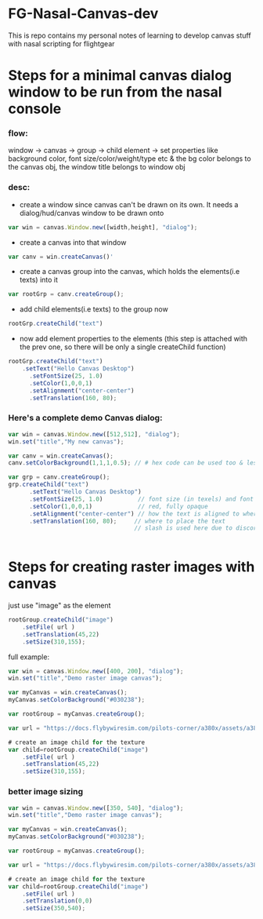 # FG-Nasal-Canvas-dev
This is repo contains my personal notes of learning to develop canvas stuff with nasal scripting for flightgear


# Steps for a minimal canvas dialog window to be run from the nasal console

### flow:
window -> canvas -> group -> child element -> set properties like background color, font size/color/weight/type etc
& the bg color belongs to the canvas obj, the window title belongs to window obj

### desc:
- create a window since canvas can't be drawn on its own. It needs a dialog/hud/canvas window to be drawn onto
```javascript
var win = canvas.Window.new([width,height], "dialog");
```
- create a canvas into that window
```javascript
var canv = win.createCanvas()'
```
- create a canvas group into the canvas, which holds the elements(i.e texts) into it
```javascript
var rootGrp = canv.createGroup();
```
- add child elements(i.e texts) to the group now
```javascript
rootGrp.createChild("text")
```
- now add element properties to the elements (this step is attached with the prev one, so there will be only a single createChild function)
```javascript
rootGrp.createChild("text")
    .setText("Hello Canvas Desktop")
      .setFontSize(25, 1.0)
      .setColor(1,0,0,1)
      .setAlignment("center-center")
      .setTranslation(160, 80);
```


### Here's a complete demo Canvas dialog:
```javascript
var win = canvas.Window.new([512,512], "dialog");
win.set("title","My new canvas");

var canv = win.createCanvas();
canv.setColorBackground(1,1,1,0.5); // # hex code can be used too & less opacity of the window background can affect the text opacity as well!!!

var grp = canv.createGroup();
grp.createChild("text")
      .setText("Hello Canvas Desktop")
      .setFontSize(25, 1.0)          // font size (in texels) and font aspect ratio
      .setColor(1,0,0,1)             // red, fully opaque
      .setAlignment("center-center") // how the text is aligned to where you place it
      .setTranslation(160, 80);     // where to place the text
                                    // slash is used here due to discord syntax issues since # is used in bash, not in JS
      
```


# Steps for creating raster images with canvas

just use "image" as the element
```javascript
rootGroup.createChild("image")
    .setFile( url ) 
    .setTranslation(45,22)
    .setSize(310,155);
```

full example:
```javascript
var win = canvas.Window.new([400, 200], "dialog");
win.set("title","Demo raster image canvas");

var myCanvas = win.createCanvas();
myCanvas.setColorBackground("#030238");

var rootGroup = myCanvas.createGroup();

var url = "https://docs.flybywiresim.com/pilots-corner/a380x/assets/a380x-briefing/flight-deck/main/nd.png";

# create an image child for the texture
var child=rootGroup.createChild("image")
    .setFile( url ) 
    .setTranslation(45,22)
    .setSize(310,155);
```

### better image sizing
```javascript
var win = canvas.Window.new([350, 540], "dialog");
win.set("title","Demo raster image canvas");

var myCanvas = win.createCanvas();
myCanvas.setColorBackground("#030238");

var rootGroup = myCanvas.createGroup();

var url = "https://docs.flybywiresim.com/pilots-corner/a380x/assets/a380x-briefing/flight-deck/main/nd.png";

# create an image child for the texture
var child=rootGroup.createChild("image")
    .setFile( url ) 
    .setTranslation(0,0)
    .setSize(350,540);
```
